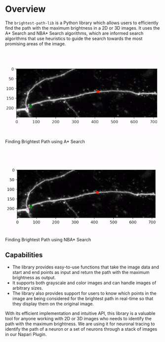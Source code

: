 # Overview

The `brightest-path-lib` is a Python library which allows users to efficiently find the path with the maximum brightness in a 2D or 3D images. It uses the A\* Search and NBA\* Search algorithms, which are informed search algorithms that use heuristics to guide the search towards the most promising areas of the image.

<!-- <figure markdown>
  ![Finding Brightest Path using A* Search](./assets/astar.gif)
  <figcaption>Finding Brightest Path using A* Search</figcaption>
</figure>
<figure markdown>
  ![Finding Brightest Path using NBA* Search](./assets/nbastar.gif)
  <figcaption>Finding Brightest Path using NBA* Search</figcaption>
</figure> -->

![Finding Brightest Path using A* Search](assets/images/astar.gif)
Finding Brightest Path using A* Search

![Finding Brightest Path using NBA* Search](assets/images/nbastar.gif)
Finding Brightest Path using NBA* Search

## Capabilities

- The library provides easy-to-use functions that take the image data and start and end points as input and return the path with the maximum brightness as output.
- It supports both grayscale and color images and can handle images of arbitrary sizes.
- The library also provides support for users to know which points in the image are being considered for the brightest path in real-time so that they display them on the original image.

With its efficient implementation and intuitive API, this library is a valuable tool for anyone working with 2D or 3D images who needs to identify the path with the maximum brightness. We are using it for neuronal tracing to identify the path of a neuron or a set of neurons through a stack of images in our Napari Plugin.
